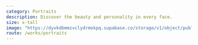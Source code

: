 ```yaml
---
category: Portraits
description: Discover the beauty and personality in every face.
size: x-tall
image: "https://dyvkdbmmzvclydrmokpq.supabase.co/storage/v1/object/public/home_works/portrait.webp"
route: /works/portraits 
---
```

